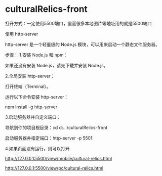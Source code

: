 ﻿# culturalRelics-front
打开方式：一定使用5500端口，里面很多本地图片等地址用的就是5500端口

使用 http-server

http-server 是一个轻量级的 Node.js 模块，可以用来启动一个静态文件服务器。

步骤：
1.安装 Node.js 和 npm：

如果还没有安装 Node.js，请先下载并安装 Node.js。

2.全局安装 http-server：

打开终端（Terminal）。

运行以下命令安装 http-server：

npm install -g http-server

3.启动服务器并自定义端口：

导航到你的项目根目录：cd d:\...\culturalRelics-front

启动服务器并指定端口：http-server -p 5501

4.如果页面没有运行，则可以打开

http://127.0.0.1:5500/view/mobile/cultural-relics.html

http://127.0.0.1:5500/view/pc/cultural-relics.html

